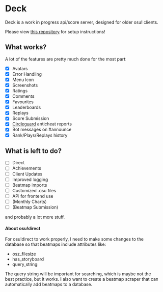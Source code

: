 # Deck

Deck is a work in progress api/score server, designed for older osu! clients.

Please view [this repository](https://github.com/Lekuruu/titanic) for setup instructions!

## What works?

A lot of the features are pretty much done for the most part:

- [x] Avatars
- [x] Error Handling
- [x] Menu Icon
- [x] Screenshots
- [x] Ratings
- [x] Comments
- [x] Favourites
- [x] Leaderboards
- [x] Replays
- [x] Score Submission
- [x] [Circleguard](https://github.com/circleguard) anticheat reports
- [x] Bot messages on #announce
- [x] Rank/Plays/Replays history

## What is left to do?

- [ ] Direct
- [ ] Achievements
- [ ] Client Updates
- [ ] Improved logging
- [ ] Beatmap imports
- [ ] Customized .osu files
- [ ] API for frontend use
- [ ] (Monthly Charts)
- [ ] (Beatmap Submission)

and probably a lot more stuff.

#### About osu!direct

For osu!direct to work properly, I need to make some changes to the database
so that beatmaps include attributes like:
- osz_filesize
- has_storyboard
- query_string

The query string will be important for searching, which is maybe not the best practice, but it works.
I also want to create a beatmap scraper that can automatically add beatmaps to a database.
